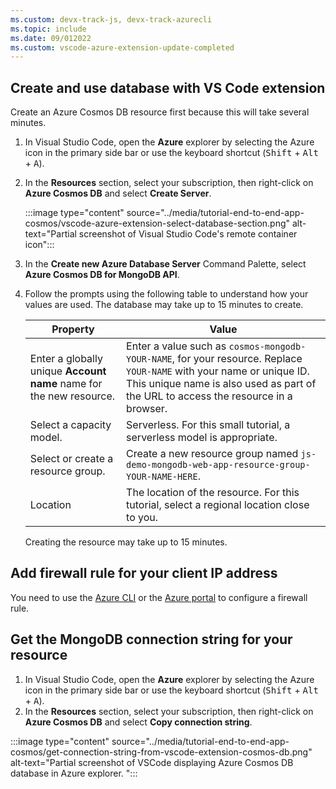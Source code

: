 ```yaml
---
ms.custom: devx-track-js, devx-track-azurecli
ms.topic: include
ms.date: 09/012022
ms.custom: vscode-azure-extension-update-completed
---
```



## Create and use database with VS Code extension

Create an Azure Cosmos DB resource first because this will take several minutes.

1. In Visual Studio Code, open the **Azure** explorer by selecting the Azure icon in the primary side bar or use the keyboard shortcut (<kbd>Shift</kbd> + <kbd>Alt</kbd> + <kbd>A</kbd>).
1. In the **Resources** section, select your subscription, then right-click on **Azure Cosmos DB** and select **Create Server**.

    :::image type="content" source="../media/tutorial-end-to-end-app-cosmos/vscode-azure-extension-select-database-section.png" alt-text="Partial screenshot of Visual Studio Code's remote container icon":::

1. In the **Create new Azure Database Server** Command Palette, select **Azure Cosmos DB for MongoDB API**.
1. Follow the prompts using the following table to understand how your values are used. The database may take up to 15 minutes to create.

    |Property|Value|
    |--|--|
    |Enter a globally unique **Account name** name for the new resource.| Enter a value such as `cosmos-mongodb-YOUR-NAME`, for your resource. Replace `YOUR-NAME` with your name or unique ID. This unique name is also used as part of the URL to access the resource in a browser.|
    |Select a capacity model.|Serverless. For this small tutorial, a serverless model is appropriate.|
    |Select or create a resource group.|Create a new resource group named `js-demo-mongodb-web-app-resource-group-YOUR-NAME-HERE`.|
    |Location|The location of the resource. For this tutorial, select a regional location close to you.|

    Creating the resource may take up to 15 minutes. 

## Add firewall rule for your client IP address 

You need to use the [Azure CLI](/cli/azure/install-azure-cli) or the [Azure portal](https://portal.azure.com) to configure a firewall rule.

## Get the MongoDB connection string for your resource 

1. In Visual Studio Code, open the **Azure** explorer by selecting the Azure icon in the primary side bar or use the keyboard shortcut (<kbd>Shift</kbd> + <kbd>Alt</kbd> + <kbd>A</kbd>).
1. In the **Resources** section, select your subscription, then right-click on **Azure Cosmos DB** and select **Copy connection string**.
  
  :::image type="content" source="../media/tutorial-end-to-end-app-cosmos/get-connection-string-from-vscode-extension-cosmos-db.png" alt-text="Partial screenshot of VSCode displaying Azure Cosmos DB database in Azure explorer. ":::
